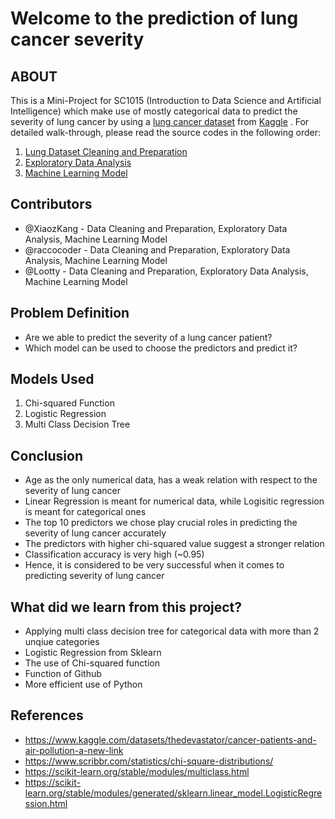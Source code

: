 # Welcome to the prediction of lung cancer severity

## ABOUT

This is a Mini-Project for SC1015 (Introduction to Data Science and Artificial Intelligence) which make use of mostly categorical data to predict the severity of lung cancer by using a [lung cancer dataset](https://github.com/XiaozKang/Lung-Cancer-Prediction/blob/bf248c221f8df127f326844a34e29d066e2b7c55/cancer%20patient%20data%20sets.csv) from [Kaggle](https://www.kaggle.com/datasets/thedevastator/cancer-patients-and-air-pollution-a-new-link) . For detailed walk-through, please read the source codes in the following order:

1. [Lung Dataset Cleaning and Preparation](https://github.com/XiaozKang/Lung-Cancer-Prediction/blob/b1cc03041579bd5bad839a664623eefa3e77b987/Lung%20Dataset%20Cleaning%20and%20Preparation.ipynb)
2. [Exploratory Data Analysis](https://github.com/XiaozKang/Lung-Cancer-Prediction/blob/b1cc03041579bd5bad839a664623eefa3e77b987/Exploratory%20Data%20Analysis.ipynb)
3. [Machine Learning Model](https://github.com/XiaozKang/Lung-Cancer-Prediction/blob/4ed883d9a5f10db8424d6a09080b65aeb2b3217c/Machine%20Learning%20Model%20.ipynb)

## Contributors

- @XiaozKang - Data Cleaning and Preparation, Exploratory Data Analysis, Machine Learning Model
- @raccocoder - Data Cleaning and Preparation, Exploratory Data Analysis, Machine Learning Model
- @Lootty - Data Cleaning and Preparation, Exploratory Data Analysis, Machine Learning Model

## Problem Definition

- Are we able to predict the severity of a lung cancer patient?
- Which model can be used to choose the predictors and predict it?

## Models Used

1. Chi-squared Function
2. Logistic Regression
3. Multi Class Decision Tree

## Conclusion

- Age as the only numerical data, has a weak relation with respect to the severity of lung cancer
- Linear Regression is meant for numerical data, while Logisitic regression is meant for categorical ones
- The top 10 predictors we chose play crucial roles in predicting the severity of lung cancer accurately
- The predictors with higher chi-squared value suggest a stronger relation
- Classification accuracy is very high (~0.95)
- Hence, it is considered to be very successful when it comes to predicting severity of lung cancer

## What did we learn from this project?

- Applying multi class decision tree for categorical data with more than 2 unqiue categories
- Logistic Regression from Sklearn
- The use of Chi-squared function
- Function of Github
- More efficient use of Python

## References

- <https://www.kaggle.com/datasets/thedevastator/cancer-patients-and-air-pollution-a-new-link>
- <https://www.scribbr.com/statistics/chi-square-distributions/>
- <https://scikit-learn.org/stable/modules/multiclass.html>
- <https://scikit-learn.org/stable/modules/generated/sklearn.linear_model.LogisticRegression.html>
